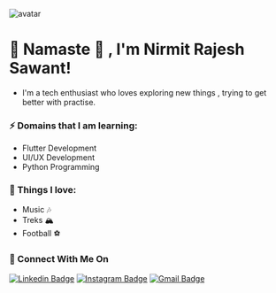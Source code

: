 
![avatar](https://user-images.githubusercontent.com/45462725/88512256-ea251700-d003-11ea-9a4f-29bc47bddc9e.gif)
# 🙏 Namaste 🙏 , I'm Nirmit Rajesh Sawant!
- I'm a tech enthusiast who loves exploring new things , trying to get better with practise.

### ⚡ Domains that I am learning:                                 
- Flutter Development                          
- UI/UX Development                              
- Python Programming                          

### 🖤 Things I love:
- Music 🎶
- Treks 🏔
- Football ⚽️

### 🚀 Connect With Me On
[![Linkedin Badge](https://img.shields.io/badge/%20-NirmitSawant-blue?style=flat-square&logo=Linkedin&logoColor=white&link=https://www.linkedin.com/in/nirmit-sawant/)](https://www.linkedin.com/in/nirmit-sawant/)
[![Instagram Badge](https://img.shields.io/badge/%20-NirmitSawant-ff69b4?style=flat-square&logo=Instagram&logoColor=white&link=https://www.instagram.com/SawantNirmit/)](https://www.instagram.com/SawantNirmit/)
[![Gmail Badge](https://img.shields.io/badge/-sawantnirmit@gmail.com-d14836?style=flat-square&logo=Gmail&logoColor=white&link=mailto:sawantnirmit@gmail.com)](mailto:sawantnirmit@gmail.com)
